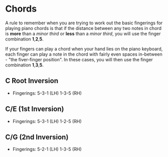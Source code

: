 # Chords

A rule to remember when you are trying to work out the basic fingerings for playing piano chords is that if the distance between any two notes in chord is **more** than a *minor third* or **less** than a *minor third*, you will use the finger combination **1**,**2**,**5**.

If your fingers can play a chord when your hand lies on the piano keyboard, each finger can play a note in the chord with fairly even spaces in-between - "the fiver-finger position". In these cases, you will then use the finger combination **1**,**3**,**5**.

## C Root Inversion
- Fingerings: 5-3-1 (LH) 1-3-5 (RH)

## C/E (1st Inversion)
- Fingerings: 5-3-1 (LH) 1-2-5 (RH)

## C/G (2nd Inversion)
- Fingerings: 5-2-1 (LH) 1-3-5 (RH)
